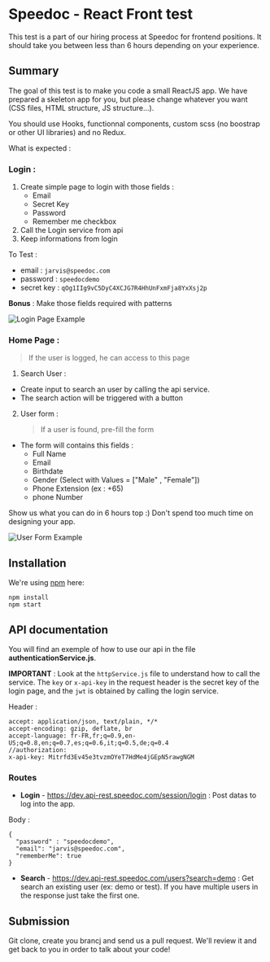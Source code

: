 # Speedoc - React Front test

This test is a part of our hiring process at Speedoc for frontend positions. It should take you between less than 6 hours depending on your experience.

## Summary

The goal of this test is to make you code a small ReactJS app. We have prepared a skeleton app for you, but please change whatever you want (CSS files, HTML structure, JS structure...).

You should use Hooks, functionnal components, custom scss (no boostrap or other UI libraries) and no Redux.

What is expected :

### Login :

1. Create simple page to login with those fields :
   - Email
   - Secret Key
   - Password
   - Remember me checkbox
2. Call the Login service from api
3. Keep informations from login

To Test :

- email : `jarvis@speedoc.com`
- password : `speedocdemo`
- secret key : `qOg1IIg9vC5DyC4XCJG7R4HhUnFxmFja8YxXsj2p`

**Bonus** : Make those fields required with patterns

![Login Page Example](/src/images/login.jpg)

### Home Page :

> If the user is logged, he can access to this page

1. Search User :

- Create input to search an user by calling the api service.
- The search action will be triggered with a button

2. User form :
   > If a user is found, pre-fill the form

- The form will contains this fields :
  - Full Name
  - Email
  - Birthdate
  - Gender (Select with Values = ["Male" , "Female"])
  - Phone Extension (ex : +65)
  - phone Number

Show us what you can do in 6 hours top :) Don't spend too much time on designing your app.

![User Form Example](/src/images/form.jpg)

## Installation

We're using [npm](https://www.npmjs.com/) here:

```
npm install
npm start
```

## API documentation

You will find an exemple of how to use our api in the file **authenticationService.js**.

**IMPORTANT** : Look at the `httpService.js` file to understand how to call the service.
The `key` or `x-api-key` in the request header is the secret key of the login page, and the `jwt` is obtained by calling the login service.

Header :

```
accept: application/json, text/plain, */*
accept-encoding: gzip, deflate, br
accept-language: fr-FR,fr;q=0.9,en-US;q=0.8,en;q=0.7,es;q=0.6,it;q=0.5,de;q=0.4
//authorization:
x-api-key: Mitrfd3Ev45e3tvzmOYeT7HdMe4jGEpN5rawgNGM

```

### Routes

- **Login** - https://dev.api-rest.speedoc.com/session/login : Post datas to log into the app.

Body :

```
{
  "password" : "speedocdemo",
  "email": "jarvis@speedoc.com",
  "rememberMe": true
}
```

- **Search** - https://dev.api-rest.speedoc.com/users?search=demo : Get search an existing user (ex: demo or test). If you have multiple users in the response just take the first one.

## Submission

Git clone, create you brancj and send us a pull request. We'll review it and get back to you in order to talk about your code!

